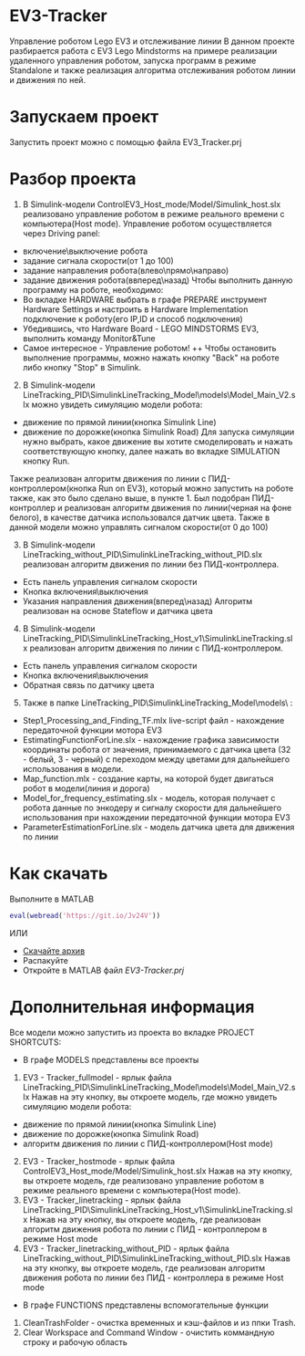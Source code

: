 # EV3-Tracker
Управление роботом Lego EV3 и отслеживание линии
В данном проекте разбирается работа с EV3 Lego Mindstorms на примере реализации удаленного управления роботом, 
запуска программ в режиме Standalone и также реализация алгоритма отслеживания роботом линии и движения по ней.
# Запускаем проект
Запустить проект можно с помощью файла EV3_Tracker.prj
# Разбор проекта
1. В Simulink-модели ControlEV3_Host_mode/Model/Simulink_host.slx реализовано управление роботом в режиме реального 
времени с компьютера(Host mode). Управление роботом осуществляется через Driving panel:
+ включение\выключение робота
+ задание сигнала скорости(от 1 до 100)
+ задание направления робота(влево\прямо\направо)
+ задание движения робота(ввперед\назад)
Чтобы выполнить данную программу на роботе, необходимо:
+ Во вкладке HARDWARE выбрать в графе PREPARE инструмент Hardware Settings и настроить в Hardware Implementation 
подключение к роботу(его IP,ID и способ подключения)
+ Убедившись, что Hardware Board - LEGO MINDSTORMS EV3, выполнить команду Monitor&Tune 
+ Самое интересное - Управление роботом!
++ Чтобы остановить выполнение программы, можно нажать кнопку "Back" на роботе либо кнопку "Stop" в Simulink.

2. В Simulink-модели LineTracking_PID\SimulinkLineTracking_Model\models\Model_Main_V2.slx можно увидеть симуляцию модели робота:
+ движение по прямой линии(кнопка Simulink Line) 
+ движение по дорожке(кнопка Simulink Road)
Для запуска симуляции нужно выбрать, какое движение вы хотите смоделировать и нажать соответствующую кнопку, далее нажать во вкладке
SIMULATION кнопку Run.

Также реализован алгоритм движения по линии с ПИД-контроллером(кнопка Run on EV3), 
который можно запустить на роботе также, как это было сделано выше, в пункте 1.
Был подобран ПИД-контроллер и реализован алгоритм движения по линии(черная на фоне белого), в качестве датчика использовался датчик цвета.
Также в данной модели можно управлять сигналом скорости(от 0 до 100)

3. В Simulink-модели LineTracking_without_PID\SimulinkLineTracking_without_PID.slx реализован алгоритм движения по линии без
ПИД-контроллера.
+ Есть панель управления сигналом скорости
+ Кнопка включения\выключения
+ Указания направления движения(вперед\назад)
Алгоритм реализован на основе Stateflow и датчика цвета
4. В Simulink-модели LineTracking_PID\SimulinkLineTracking_Host_v1\SimulinkLineTracking.slx реализован алгоритм движения по линии с ПИД-контроллером.
+ Есть панель управления сигналом скорости
+ Кнопка включения\выключения
+ Обратная связь по датчику цвета

5. Также в папке LineTracking_PID\SimulinkLineTracking_Model\models\ :
+ Step1_Processing_and_Finding_TF.mlx live-script файл - нахождение передаточной функции мотора EV3
+ EstimatingFunctionForLine.slx - нахождение графика зависимости координаты робота от значения, принимаемого с датчика цвета
(32 - белый, 3 - черный) с переходом между цветами для дальнейшего использования в модели.
+ Map_function.mlx - создание карты, на которой будет двигаться робот в модели(линия и дорога)
+ Model_for_frequency_estimating.slx - модель, которая получает с робота данные по энкодеру и сигналу скорости для дальнейшего
использования при нахождении передаточной функции мотора EV3
+ ParameterEstimationForLine.slx - модель датчика цвета для движения по линии

# Как скачать

Выполните в MATLAB

```MATLAB
eval(webread('https://git.io/Jv24V'))
```

ИЛИ

- [Скачайте архив](https://github.com/ETMC-Exponenta/EV3-Tracker/archive/master.zip)
- Распакуйте
- Откройте в MATLAB файл *EV3-Tracker.prj*



# Дополнительная информация
Все модели можно запустить из проекта во вкладке PROJECT SHORTCUTS:
+ В графе MODELS представлены все проекты
1.  EV3 - Tracker_fullmodel - ярлык файла LineTracking_PID\SimulinkLineTracking_Model\models\Model_Main_V2.slx
Нажав на эту кнопку, вы откроете модель, где можно увидеть симуляцию модели робота:
+ движение по прямой линии(кнопка Simulink Line) 
+ движение по дорожке(кнопка Simulink Road)
+ алгоритм движения по линии с ПИД-контроллером(Host mode)
2. EV3 - Tracker_hostmode - ярлык файла ControlEV3_Host_mode/Model/Simulink_host.slx
Нажав на эту кнопку, вы откроете модель, где  реализовано управление роботом в режиме реального 
времени с компьютера(Host mode).
3. EV3 - Tracker_linetracking - ярлык файла LineTracking_PID\SimulinkLineTracking_Host_v1\SimulinkLineTracking.slx
Нажав на эту кнопку, вы откроете модель, где реализован алгоритм движения робота по линии с ПИД - контроллером в режиме Host mode
4. EV3 - Tracker_linetracking_without_PID - ярлык файла LineTracking_without_PID\SimulinkLineTracking_without_PID.slx
Нажав на эту кнопку, вы откроете модель, где реализован алгоритм движения робота по линии без ПИД - контроллера в режиме Host mode
+ В графе FUNCTIONS представлены вспомогательные функции 
1. CleanTrashFolder - очистка временных и кэш-файлов и из ппки Trash.
2. Clear Workspace and Command Window - очистить коммандную строку и рабочую область
